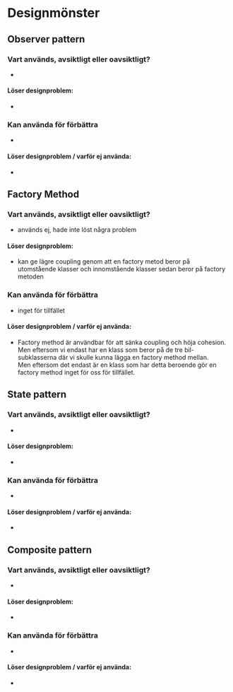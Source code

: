 # Designmönster
## Observer pattern
### Vart används, avsiktligt eller oavsiktligt?
- 

#### Löser designproblem:
- 

### Kan använda för förbättra
- 

#### Löser designproblem / varför ej använda:
- 


## Factory Method
### Vart används, avsiktligt eller oavsiktligt?
- används ej, hade inte löst några problem

#### Löser designproblem:
- kan ge lägre coupling genom att en factory metod beror på utomstående klasser och innomstående klasser sedan beror på factory metoden

### Kan använda för förbättra
- inget för tillfället

#### Löser designproblem / varför ej använda:
- Factory method är användbar för att sänka coupling och höja cohesion.\
Men eftersom vi endast har en klass som beror på de tre bil-subklasserna där vi skulle kunna lägga en factory method mellan.\
Men eftersom det endast är en klass som har detta beroende gör en factory method inget för oss för tillfället.



## State pattern
### Vart används, avsiktligt eller oavsiktligt?
- 

#### Löser designproblem:
- 

### Kan använda för förbättra
- 

#### Löser designproblem / varför ej använda:
- 



## Composite pattern
### Vart används, avsiktligt eller oavsiktligt?
- 

#### Löser designproblem:
- 

### Kan använda för förbättra
- 

#### Löser designproblem / varför ej använda:
- 



